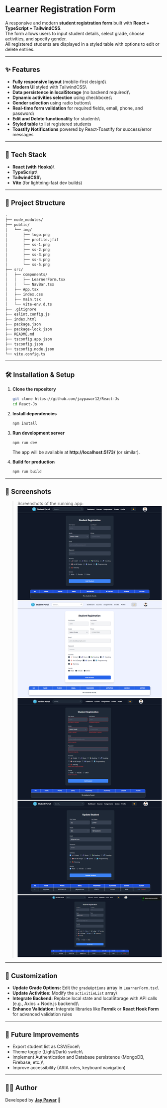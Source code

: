# Learner Registration Form

A responsive and modern **student registration form** built with
**React + TypeScript + TailwindCSS**.\
The form allows users to input student details, select grade, choose
activities, and specify gender.\
All registered students are displayed in a styled table with options to
edit or delete entries.

------------------------------------------------------------------------

## ✨ Features

-   **Fully responsive layout** (mobile-first design)\
-   **Modern UI** styled with TailwindCSS\
-   **Data persistence in localStorage** (no backend required)\
-   **Dynamic activities selection** using checkboxes\
-   **Gender selection** using radio buttons\
-   **Real-time form validation** for required fields, email, phone, and
    password\
-   **Edit and Delete functionality** for students\
-   **Styled table** to list registered students
-   **Toastify Notifications** powered by React-Toastify for success/error messages

------------------------------------------------------------------------

## 🚀 Tech Stack

-   **React (with Hooks)**\
-   **TypeScript**\
-   **TailwindCSS**\
-   **Vite** (for lightning-fast dev builds)

------------------------------------------------------------------------

## 📂 Project Structure

    .
    ├── node_modules/          
    ├── public/                
    │   └── img/               
    │       ├── logo.png
    │       ├── profile.jfif
    │       ├── ss-1.png
    │       ├── ss-2.png
    │       ├── ss-3.png
    │       ├── ss-4.png
    │       └── ss-5.png
    ├── src/
    │   ├── components/
    │   │   ├── LearnerForm.tsx
    │   │   └── NavBar.tsx
    │   ├── App.tsx
    │   ├── index.css
    │   ├── main.tsx
    │   └── vite-env.d.ts
    ├── .gitignore
    ├── eslint.config.js
    ├── index.html
    ├── package.json
    ├── package-lock.json
    ├── README.md
    ├── tsconfig.app.json
    ├── tsconfig.json
    ├── tsconfig.node.json
    └── vite.config.ts

------------------------------------------------------------------------

## 🛠️ Installation & Setup

1.  **Clone the repository**

    ``` bash
    git clone https://github.com/jaypawar12/React-Js
    cd React-Js
    ```

2.  **Install dependencies**

    ``` bash
    npm install
    ```

3.  **Run development server**

    ``` bash
    npm run dev
    ```

    The app will be available at **http://localhost:5173/** (or
    similar).

4.  **Build for production**

    ``` bash
    npm run build
    ```

------------------------------------------------------------------------

## 📸 Screenshots

> Screenshots of the running app: 
> ![Dark Form Screenshot](public/img/ss-1.png)  
> ![Light Form Screenshot](public/img/ss-2.png)  
> ![Validation Form Screenshot](public/img/ss-3.png)  
> ![Edit Form Screenshot](public/img/ss-4.png)  
> ![Update Student Screenshot](public/img/ss-5.png)  

------------------------------------------------------------------------

## 🧩 Customization

-   **Update Grade Options:** Edit the `gradeOptions` array in
    `LearnerForm.tsx`\
-   **Update Activities:** Modify the `activitieList` array\
-   **Integrate Backend:** Replace local state and localStorage with API
    calls (e.g., Axios + Node.js backend)\
-   **Enhance Validation:** Integrate libraries like **Formik** or
    **React Hook Form** for advanced validation rules

------------------------------------------------------------------------

## 🔮 Future Improvements

-   Export student list as CSV/Excel\
-   Theme toggle (Light/Dark) switch\
-   Implement Authentication and Database persistence (MongoDB,
    Firebase, etc.)\
-   Improve accessibility (ARIA roles, keyboard navigation)

------------------------------------------------------------------------

## 👨‍💻 Author

Developed by **[Jay Pawar](https://github.com/jaypawar12)** 🚀
